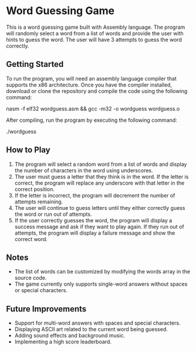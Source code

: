 # Word Guessing Game

This is a word guessing game built with Assembly language. The program will randomly select a word from a list of words and provide the user with hints to guess the word. The user will have 3 attempts to guess the word correctly.

## Getting Started

To run the program, you will need an assembly language compiler that supports the x86 architecture. Once you have the compiler installed, download or clone the repository and compile the code using the following command:

nasm -f elf32 wordguess.asm && gcc -m32 -o wordguess wordguess.o



After compiling, run the program by executing the following command:

./wordguess

## How to Play

1. The program will select a random word from a list of words and display the number of characters in the word using underscores.
2. The user must guess a letter that they think is in the word. If the letter is correct, the program will replace any underscore with that letter in the correct position.
3. If the letter is incorrect, the program will decrement the number of attempts remaining.
4. The user will continue to guess letters until they either correctly guess the word or run out of attempts.
5. If the user correctly guesses the word, the program will display a success message and ask if they want to play again. If they run out of attempts, the program will display a failure message and show the correct word.

## Notes

- The list of words can be customized by modifying the words array in the source code.
- The game currently only supports single-word answers without spaces or special characters.


## Future Improvements

- Support for multi-word answers with spaces and special characters.
- Displaying ASCII art related to the current word being guessed.
- Adding sound effects and background music.
- Implementing a high score leaderboard.
